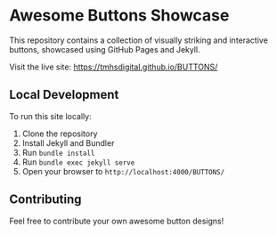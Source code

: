 # Awesome Buttons Showcase

This repository contains a collection of visually striking and interactive buttons, showcased using GitHub Pages and Jekyll.

Visit the live site: https://tmhsdigital.github.io/BUTTONS/

## Local Development

To run this site locally:

1. Clone the repository
2. Install Jekyll and Bundler
3. Run `bundle install`
4. Run `bundle exec jekyll serve`
5. Open your browser to `http://localhost:4000/BUTTONS/`

## Contributing

Feel free to contribute your own awesome button designs!
